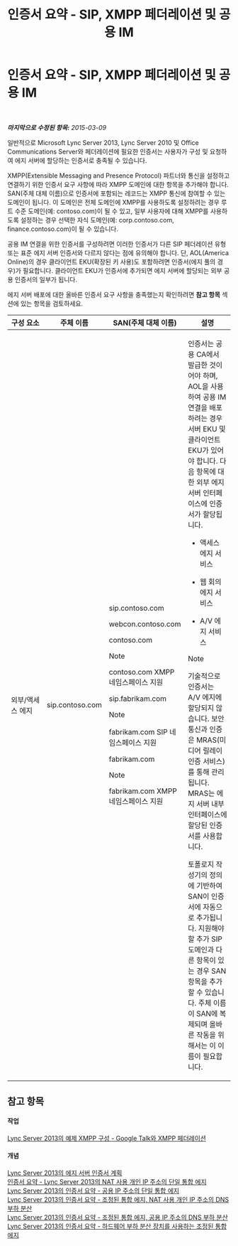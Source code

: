 ﻿---
title: 인증서 요약 - SIP, XMPP 페더레이션 및 공용 IM
TOCTitle: 인증서 요약 - SIP, XMPP 페더레이션 및 공용 IM
ms:assetid: 933d6351-cfa6-4432-b3ed-1aff3ac92065
ms:mtpsurl: https://technet.microsoft.com/ko-kr/library/JJ618372(v=OCS.15)
ms:contentKeyID: 49304401
ms.date: 08/10/2015
mtps_version: v=OCS.15
ms.translationtype: HT
---

# 인증서 요약 - SIP, XMPP 페더레이션 및 공용 IM

 

_**마지막으로 수정된 항목:** 2015-03-09_

일반적으로 Microsoft Lync Server 2013, Lync Server 2010 및 Office Communications Server와 페더레이션에 필요한 인증서는 사용자가 구성 및 요청하여 에지 서버에 할당하는 인증서로 충족될 수 있습니다.

XMPP(Extensible Messaging and Presence Protocol) 파트너와 통신을 설정하고 연결하기 위한 인증서 요구 사항에 따라 XMPP 도메인에 대한 항목을 추가해야 합니다. SAN(주체 대체 이름)으로 인증서에 포함되는 레코드는 XMPP 통신에 참여할 수 있는 도메인이 됩니다. 이 도메인은 전체 도메인에 XMPP를 사용하도록 설정하려는 경우 루트 수준 도메인(예: contoso.com)이 될 수 있고, 일부 사용자에 대해 XMPP를 사용하도록 설정하는 경우 선택한 자식 도메인(예: corp.contoso.com, finance.contoso.com)이 될 수 있습니다.

공용 IM 연결을 위한 인증서를 구성하려면 이러한 인증서가 다른 SIP 페더레이션 유형 또는 표준 에지 서버 인증서와 다르지 않다는 점에 유의해야 합니다. 단, AOL(America Online)의 경우 클라이언트 EKU(확장된 키 사용)도 포함하려면 인증서(에지 풀의 경우)가 필요합니다. 클라이언트 EKU가 인증서에 추가되면 에지 서버에 할당되는 외부 공용 인증서의 일부가 됩니다.

에지 서버 배포에 대한 올바른 인증서 요구 사항을 충족했는지 확인하려면 **참고 항목** 섹션에 있는 항목을 검토하세요.



<table>
<colgroup>
<col style="width: 25%" />
<col style="width: 25%" />
<col style="width: 25%" />
<col style="width: 25%" />
</colgroup>
<thead>
<tr class="header">
<th>구성 요소</th>
<th>주체 이름</th>
<th>SAN(주체 대체 이름)</th>
<th>설명</th>
</tr>
</thead>
<tbody>
<tr class="odd">
<td><p>외부/액세스 에지</p></td>
<td><p>sip.contoso.com</p></td>
<td><p>sip.contoso.com</p>
<p>webcon.contoso.com</p>
<p>contoso.com</p>


> [!NOTE]
> contoso.com XMPP 네임스페이스 지원



<p>sip.fabrikam.com</p>


> [!NOTE]
> fabrikam.com SIP 네임스페이스 지원



<p>fabrikam.com</p>


> [!NOTE]
> fabrikam.com XMPP 네임스페이스 지원


</td>
<td><p>인증서는 공용 CA에서 발급한 것이어야 하며, AOL을 사용하여 공용 IM 연결을 배포하려는 경우 서버 EKU 및 클라이언트 EKU가 있어야 합니다. 다음 항목에 대한 외부 에지 서버 인터페이스에 인증서가 할당됩니다.</p>
<ul>
<li><p>액세스 에지 서비스</p></li>
<li><p>웹 회의 에지 서비스</p></li>
<li><p>A/V 에지 서비스</p></li>
</ul>


> [!NOTE]
> 기술적으로 인증서는 A/V 에지에 할당되지 않습니다. 보안 통신과 인증은 MRAS(미디어 릴레이 인증 서비스)를 통해 관리됩니다. MRAS는 에지 서버 내부 인터페이스에 할당된 인증서를 사용합니다.



<p>토폴로지 작성기의 정의에 기반하여 SAN이 인증서에 자동으로 추가됩니다. 지원해야 할 추가 SIP 도메인과 다른 항목이 있는 경우 SAN 항목을 추가할 수 있습니다. 주체 이름이 SAN에 복제되며 올바른 작동을 위해서는 이 이름이 필요합니다.</p></td>
</tr>
</tbody>
</table>


## 참고 항목

#### 작업

[Lync Server 2013의 예제 XMPP 구성 - Google Talk와 XMPP 페더레이션](lync-server-2013-example-xmpp-configuration-–-xmpp-federation-with-google-talk.md)  

#### 개념

[Lync Server 2013의 에지 서버 인증서 계획](lync-server-2013-plan-for-edge-server-certificates.md)  
[인증서 요약 - Lync Server 2013의 NAT 사용 개인 IP 주소의 단일 통합 에지](lync-server-2013-certificate-summary-single-consolidated-edge-with-private-ip-addresses-using-nat.md)  
[Lync Server 2013의 인증서 요약 - 공용 IP 주소의 단일 통합 에지](lync-server-2013-certificate-summary-single-consolidated-edge-with-public-ip-addresses.md)  
[Lync Server 2013의 인증서 요약 - 조정된 통합 에지, NAT 사용 개인 IP 주소의 DNS 부하 분산](lync-server-2013-certificate-summary-scaled-consolidated-edge-dns-load-balancing-with-private-ip-addresses-using-nat.md)  
[Lync Server 2013의 인증서 요약 - 조정된 통합 에지, 공용 IP 주소의 DNS 부하 분산](lync-server-2013-certificate-summary-scaled-consolidated-edge-dns-load-balancing-with-public-ip-addresses.md)  
[Lync Server 2013의 인증서 요약 - 하드웨어 부하 분산 장치를 사용하는 조정된 통합 에지](lync-server-2013-certificate-summary-scaled-consolidated-edge-with-hardware-load-balancers.md)


